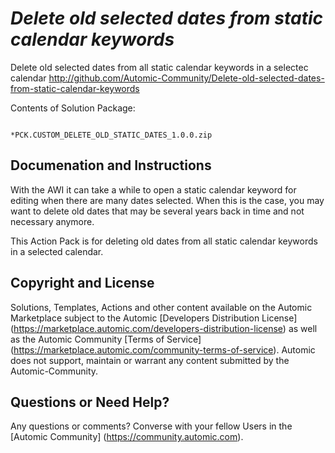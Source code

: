 *Delete old selected dates from static calendar keywords*
=============


Delete old selected dates from all static calendar keywords in a selectec calendar
http://github.com/Automic-Community/Delete-old-selected-dates-from-static-calendar-keywords

<!-- List of attached files -->
Contents of Solution Package:

						
								*PCK.CUSTOM_DELETE_OLD_STATIC_DATES_1.0.0.zip
								
						


Documenation and Instructions
---

<p>With the AWI it can take a while to open a static calendar keyword for editing when there are many dates selected. When this is the case, you may want to delete old dates that may be several years back in time and not necessary anymore.</p>
<p>This Action Pack is for deleting old dates from all static calendar keywords in a selected calendar.</p>

Copyright and License
---

Solutions, Templates, Actions and other content available on the Automic Marketplace subject to the Automic [Developers Distribution License] (https://marketplace.automic.com/developers-distribution-license) as well as the Automic Community [Terms of Service] (https://marketplace.automic.com/community-terms-of-service).
Automic does not support, maintain or warrant any content submitted by the Automic-Community.



Questions or Need Help? 
---
Any questions or comments? Converse with your fellow Users in the [Automic Community] (https://community.automic.com).